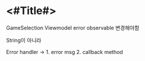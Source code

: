#  <#Title#>

GameSelection Viewmodel error observable 변경해야함

String이 아니라

Error handler -> 1. error msg 2. callback method
